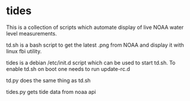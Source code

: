 tides
=====

This is a collection of scripts which automate display of live NOAA water level measurements.

td.sh is a bash script to get the latest .png from NOAA and display it with linux fbi utility.

tides is a debian /etc/init.d script which can be used to start td.sh.  To enable td.sh on boot one needs to run update-rc.d

td.py does the same thing as td.sh

tides.py gets tide data from noaa api
